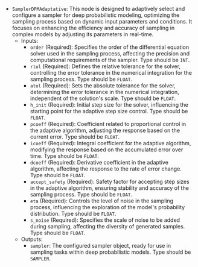 - `SamplerDPMAdaptative`: This node is designed to adaptively select and configure a sampler for deep probabilistic modeling, optimizing the sampling process based on dynamic input parameters and conditions. It focuses on enhancing the efficiency and accuracy of sampling in complex models by adjusting its parameters in real-time.
    - Inputs:
        - `order` (Required): Specifies the order of the differential equation solver used in the sampling process, affecting the precision and computational requirements of the sampler. Type should be `INT`.
        - `rtol` (Required): Defines the relative tolerance for the solver, controlling the error tolerance in the numerical integration for the sampling process. Type should be `FLOAT`.
        - `atol` (Required): Sets the absolute tolerance for the solver, determining the error tolerance in the numerical integration, independent of the solution's scale. Type should be `FLOAT`.
        - `h_init` (Required): Initial step size for the solver, influencing the starting point for the adaptive step size control. Type should be `FLOAT`.
        - `pcoeff` (Required): Coefficient related to proportional control in the adaptive algorithm, adjusting the response based on the current error. Type should be `FLOAT`.
        - `icoeff` (Required): Integral coefficient for the adaptive algorithm, modifying the response based on the accumulated error over time. Type should be `FLOAT`.
        - `dcoeff` (Required): Derivative coefficient in the adaptive algorithm, affecting the response to the rate of error change. Type should be `FLOAT`.
        - `accept_safety` (Required): Safety factor for accepting step sizes in the adaptive algorithm, ensuring stability and accuracy of the sampling process. Type should be `FLOAT`.
        - `eta` (Required): Controls the level of noise in the sampling process, influencing the exploration of the model's probability distribution. Type should be `FLOAT`.
        - `s_noise` (Required): Specifies the scale of noise to be added during sampling, affecting the diversity of generated samples. Type should be `FLOAT`.
    - Outputs:
        - `sampler`: The configured sampler object, ready for use in sampling tasks within deep probabilistic models. Type should be `SAMPLER`.
